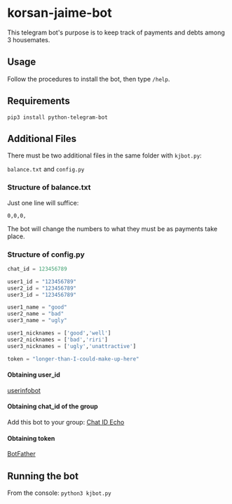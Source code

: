 # korsan-jaime-bot

This telegram bot's purpose is to keep track of payments and debts among 3 housemates.

## Usage

Follow the procedures to install the bot, then type `/help`.

## Requirements

`pip3 install python-telegram-bot`

## Additional Files

There must be two additional files in the same folder with `kjbot.py`:

`balance.txt` and `config.py`

### Structure of balance.txt

Just one line will suffice:

`0,0,0,`

The bot will change the numbers to what they must be as payments take place.

### Structure of config.py

```python
chat_id = 123456789

user1_id = "123456789"
user2_id = "123456789"
user3_id = "123456789"

user1_name = "good"
user2_name = "bad"
user3_name = "ugly"

user1_nicknames = ['good','well']
user2_nicknames = ['bad','riri']
user3_nicknames = ['ugly','unattractive']

token = "longer-than-I-could-make-up-here"
```

#### Obtaining user_id

[userinfobot](https://telegram.me/userinfobot)

#### Obtaining chat_id of the group

Add this bot to your group: [Chat ID Echo](https://telegram.me/chatid_echo_bot)

#### Obtaining token

[BotFather](https://telegram.me/botfather)

## Running the bot

From the console: `python3 kjbot.py`
